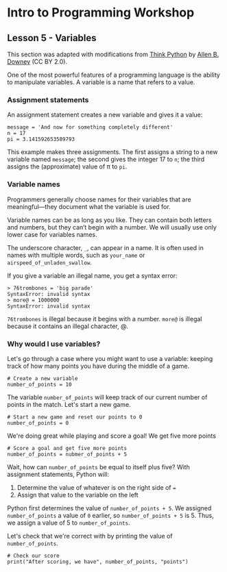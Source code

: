 # Intro to Programming Workshop

## Lesson 5 - Variables

This section was adapted with modifications from [Think Python](http://greenteapress.com/thinkpython2) by [Allen B. Downey](http://greenteapress.com/wp/) (CC BY 2.0).

One of the most powerful features of a programming language is the ability to manipulate variables. A variable is a name that refers to a value.

### Assignment statements

An assignment statement creates a new variable and gives it a value:

	message = 'And now for something completely different'
	n = 17
	pi = 3.141592653589793

This example makes three assignments. The first assigns a string to a new variable named `message`; the second gives the integer 17 to `n`; the third assigns the (approximate) value of π to `pi`.

### Variable names

Programmers generally choose names for their variables that are meaningful—they document what the variable is used for.

Variable names can be as long as you like. They can contain both letters and numbers, but they can’t begin with a number. We will usually use only lower case for variables names.

The underscore character, `_`, can appear in a name. It is often used in names with multiple words, such as `your_name` or `airspeed_of_unladen_swallow`.

If you give a variable an illegal name, you get a syntax error:

	> 76trombones = 'big parade'
	SyntaxError: invalid syntax
	> more@ = 1000000
	SyntaxError: invalid syntax

`76trombones` is illegal because it begins with a number. `more@` is illegal because it contains an illegal character, @.

### Why would I use variables?

Let's go through a case where you might want to use a variable: keeping track of how many points you have during the middle of a game.

	# Create a new variable 
	number_of_points = 10

The variable `number_of_points` will keep track of our current number of points in the match. Let's start a new game.

	# Start a new game and reset our points to 0
	number_of_points = 0

We're doing great while playing and score a goal! We get five more points

	# Score a goal and get five more points
	number_of_points = nubmer_of_points + 5

Wait, how can `number_of_points` be equal to itself plus five? With assignment statements, Python will:

1. Determine the value of whatever is on the right side of `=`
2. Assign that value to the variable on the left

Python first determines the value of `number_of_points + 5`. We assigned `number_of_points` a value of `0` earlier, so `number_of_points + 5` is 5. Thus, we assign a value of 5 to `number_of_points`.

Let's check that we're correct with by printing the value of `number_of_points`.

	# Check our score
	print("After scoring, we have", number_of_points, "points")
